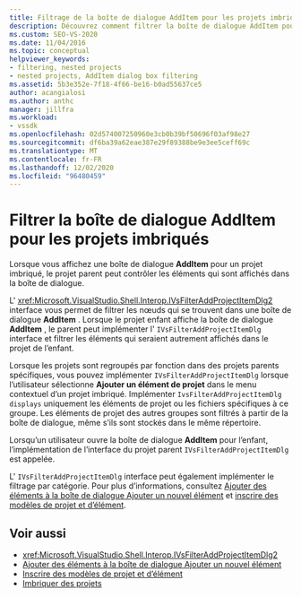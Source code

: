 ```yaml
---
title: Filtrage de la boîte de dialogue AddItem pour les projets imbriqués | Microsoft Docs
description: Découvrez comment filtrer la boîte de dialogue AddItem pour un projet imbriqué dans Visual Studio en implémentant l’interface IVsFilterAddProjectItemDlg du projet parent.
ms.custom: SEO-VS-2020
ms.date: 11/04/2016
ms.topic: conceptual
helpviewer_keywords:
- filtering, nested projects
- nested projects, AddItem dialog box filtering
ms.assetid: 5b3e352e-7f18-4f66-be16-b0ad55637ce5
author: acangialosi
ms.author: anthc
manager: jillfra
ms.workload:
- vssdk
ms.openlocfilehash: 02d574007250960e3cb0b39bf50696f03af98e27
ms.sourcegitcommit: df6ba39a62eae387e29f89388be9e3ee5ceff69c
ms.translationtype: MT
ms.contentlocale: fr-FR
ms.lasthandoff: 12/02/2020
ms.locfileid: "96480459"
---
```

# <a name="filter-the-additem-dialog-box-for-nested-projects"></a>Filtrer la boîte de dialogue AddItem pour les projets imbriqués
Lorsque vous affichez une boîte de dialogue **AddItem** pour un projet imbriqué, le projet parent peut contrôler les éléments qui sont affichés dans la boîte de dialogue.

 L' <xref:Microsoft.VisualStudio.Shell.Interop.IVsFilterAddProjectItemDlg2> interface vous permet de filtrer les nœuds qui se trouvent dans une boîte de dialogue **AddItem** . Lorsque le projet enfant affiche la boîte de dialogue **AddItem** , le parent peut implémenter l' `IVsFilterAddProjectItemDlg` interface et filtrer les éléments qui seraient autrement affichés dans le projet de l’enfant.

 Lorsque les projets sont regroupés par fonction dans des projets parents spécifiques, vous pouvez implémenter `IVsFilterAddProjectItemDlg` lorsque l’utilisateur sélectionne **Ajouter un élément de projet** dans le menu contextuel d’un projet imbriqué. Implémenter `IvsFilterAddProjectItemDlg displays` uniquement les éléments de projet ou les fichiers spécifiques à ce groupe. Les éléments de projet des autres groupes sont filtrés à partir de la boîte de dialogue, même s’ils sont stockés dans le même répertoire.

 Lorsqu’un utilisateur ouvre la boîte de dialogue **AddItem** pour l’enfant, l’implémentation de l’interface du projet parent `IVsFilterAddProjectItemDlg` est appelée.

 L' `IVsFilterAddProjectItemDlg` interface peut également implémenter le filtrage par catégorie. Pour plus d’informations, consultez [Ajouter des éléments à la boîte de dialogue Ajouter un nouvel élément](../../extensibility/internals/adding-items-to-the-add-new-item-dialog-boxes.md) et [inscrire des modèles de projet et d’élément](../../extensibility/internals/registering-project-and-item-templates.md).

## <a name="see-also"></a>Voir aussi
- <xref:Microsoft.VisualStudio.Shell.Interop.IVsFilterAddProjectItemDlg2>
- [Ajouter des éléments à la boîte de dialogue Ajouter un nouvel élément](../../extensibility/internals/adding-items-to-the-add-new-item-dialog-boxes.md)
- [Inscrire des modèles de projet et d’élément](../../extensibility/internals/registering-project-and-item-templates.md)
- [Imbriquer des projets](../../extensibility/internals/nesting-projects.md)
